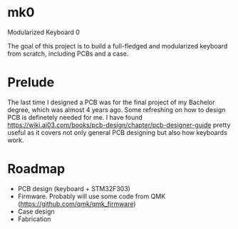 # mk0
Modularized Keyboard 0

The goal of this project is to build a full-fledged and modularized keyboard from scratch, including PCBs and a case.

# Prelude
The last time I designed a PCB was for the final project of my Bachelor degree, which was almost 4 years ago. Some refreshing on how to design PCB is definetely needed for me. I have found https://wiki.ai03.com/books/pcb-design/chapter/pcb-designer-guide pretty useful as it covers not only general PCB designing but also how keyboards work.

# Roadmap
- PCB design (keyboard + STM32F303)
- Firmware. Probably will use some code from QMK (https://github.com/qmk/qmk_firmware)
- Case design
- Fabrication
